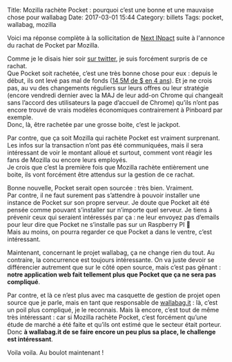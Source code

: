 Title: Mozilla rachète Pocket : pourquoi c’est une bonne et une mauvaise chose pour wallabag
Date: 2017-03-01 15:44
Category: billets
Tags: pocket, wallabag, mozilla

Voici ma réponse complète à la sollicitation de [Next INpact](https://www.nextinpact.com/news/103467-mozilla-rachete-pocket-sa-premiere-acquisition-strategique.htm) suite à l'annonce du rachat de Pocket par Mozilla.

Comme je le disais hier soir [sur twitter](https://twitter.com/nicosomb), je suis forcément surpris de ce rachat.   
Que Pocket soit rachetée, c’est une très bonne chose pour eux : depuis le début, ils ont levé pas mal de fonds ([14,5M de $ en 4 ans](https://angel.co/pocket)). Et je ne crois pas, au vu des changements réguliers sur leurs offres ou leur stratégie (encore vendredi dernier avec la MAJ de leur add-on Chrome qui changeait sans l’accord des utilisateurs la page d’accueil de Chrome) qu’ils n’ont pas encore trouvé de vrais modèles économiques contrairement à Pinboard par exemple.  
Donc, là, être rachetée par une grosse boite, c’est le jackpot.

Par contre, que ça soit Mozilla qui rachète Pocket est vraiment surprenant. Les infos sur la transaction n’ont pas été communiquées, mais il sera intéressant de voir le montant alloué et surtout, comment vont réagir les fans de Mozilla ou encore leurs employés.  
Je crois que c’est la première fois que Mozilla rachète entièrement une boite, ils vont forcément être attendus sur la gestion de ce rachat.

Bonne nouvelle, Pocket serait open sourcée : très bien. Vraiment.  
Par contre, il ne faut surement pas s’attendre à pouvoir installer une instance de Pocket sur son propre serveur. Je doute que Pocket ait été pensée comme pouvant s’installer sur n’importe quel serveur. Je tiens à prévenir ceux qui seraient intéressés par ça : ne leur envoyez pas d’emails pour leur dire que Pocket ne s’installe pas sur un Raspberry PI 😬   
Mais au moins, on pourra regarder ce que Pocket a dans le ventre, c’est intéressant.

Maintenant, concernant le projet wallabag, ça ne change rien du tout. Au contraire, la concurrence est toujours intéressante. On va juste devoir se différencier autrement que sur le côté open source, mais c’est pas gênant : **notre application web fait tellement plus que Pocket que ça ne sera pas compliqué**.

Par contre, et là ce n’est plus avec ma casquette de gestion de projet open source que je parle, mais en tant que responsable de [wallabag.it](https://wallabag.it/fr) : là, c’est un poil plus compliqué, je le reconnais. Mais là encore, c’est tout de même très intéressant : car si Mozilla rachète Pocket, c’est forcément qu’une étude de marché a été faite et qu’ils ont estimé que le secteur était porteur.  
Donc **à wallabag.it de se faire encore un peu plus sa place, le challenge est intéressant**.

Voila voila. Au boulot maintenant !
